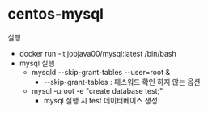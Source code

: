 # centos-mysql

실행
* docker run -it jobjava00/mysql:latest /bin/bash
* mysql 실행
    * mysqld --skip-grant-tables --user=root &
        * --skip-grant-tables : 패스워드 확인 하지 않는 옵션
    * mysql -uroot -e "create database test;"
        * mysql 실행 시 test 데이터베이스 생성
